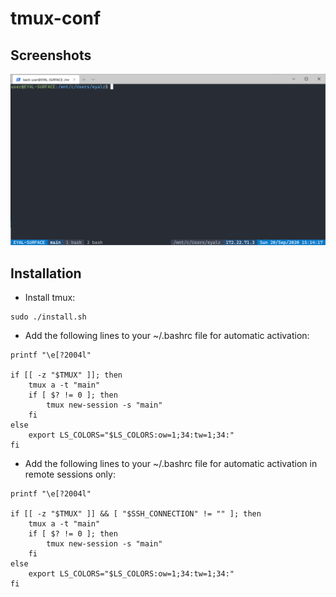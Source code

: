 tmux-conf
=========

Screenshots
-----------
<img src="screenshots/image1.png">

Installation
------------
* Install tmux:
```
sudo ./install.sh
```

* Add the following lines to your ~/.bashrc file for automatic activation:
```
printf "\e[?2004l"

if [[ -z "$TMUX" ]]; then
    tmux a -t "main"
    if [ $? != 0 ]; then
        tmux new-session -s "main"
    fi
else
    export LS_COLORS="$LS_COLORS:ow=1;34:tw=1;34:"
fi
```

* Add the following lines to your ~/.bashrc file for automatic activation in remote sessions only:
```
printf "\e[?2004l"

if [[ -z "$TMUX" ]] && [ "$SSH_CONNECTION" != "" ]; then
    tmux a -t "main"
    if [ $? != 0 ]; then
        tmux new-session -s "main"
    fi
else
    export LS_COLORS="$LS_COLORS:ow=1;34:tw=1;34:"
fi
```

